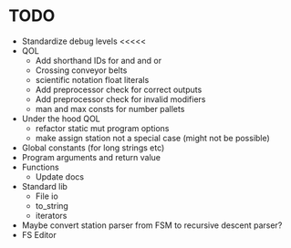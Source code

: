 # TODO

- Standardize debug levels <<<<<
- QOL
  - Add shorthand IDs for and and or
  - Crossing conveyor belts
  - scientific notation float literals
  - Add preprocessor check for correct outputs
  - Add preprocessor check for invalid modifiers
  - man and max consts for number pallets
- Under the hood QOL
  - refactor static mut program options
  - make assign station not a special case (might not be possible)
- Global constants (for long strings etc)
- Program arguments and return value
- Functions
  - Update docs
- Standard lib
  - File io
  - to_string
  - iterators
- Maybe convert station parser from FSM to recursive descent parser?
- FS Editor
